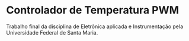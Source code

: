 # Controlador de Temperatura PWM

Trabalho final da disciplina de Eletrônica aplicada e Instrumentação pela Universidade Federal de Santa Maria.


